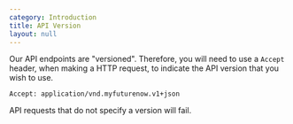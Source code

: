 ```yaml
---
category: Introduction
title: API Version
layout: null
---
```


Our API endpoints are "versioned". Therefore, you will need to use a `Accept` header, when making a HTTP request, to indicate the API version that you wish to use.

```
Accept: application/vnd.myfuturenow.v1+json
```

API requests that do not specify a version will fail.
